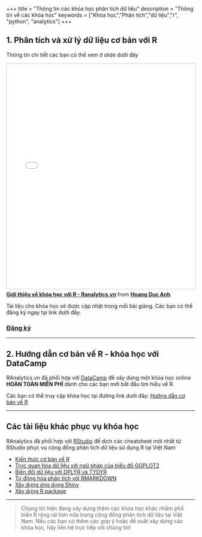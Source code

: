 +++
title = "Thông tin các khóa học phân tích dữ liệu"
description = "Thông tin về các khóa học"
keywords = ["Khóa học","Phân tích","dữ liệu","r", "python", "analytics"]
+++

## 1. Phân tích và xử lý dữ liệu cơ bản với R

Thông tin chi tiết các bạn có thể xem ở slide dưới đây

<iframe src="//www.slideshare.net/slideshow/embed_code/key/tjVtnJiE1RIdFy" width="850" height="600" frameborder="0" marginwidth="0" marginheight="0" scrolling="no" style="border:1px solid #CCC; border-width:1px; margin-bottom:5px; max-width: 100%;" allowfullscreen> </iframe> <div style="margin-bottom:5px"> <strong> <a href="//www.slideshare.net/thekingin2039/gii-thiu-v-kha-hc-vi-r-ranalyticsvn" title="Giới thiệu về khóa học với R - Ranalytics.vn" target="_blank">Giới thiệu về khóa học với R - Ranalytics.vn</a> </strong> from <strong><a href="//www.slideshare.net/thekingin2039" target="_blank">Hoang Duc Anh</a></strong> </div>

Tài liệu cho khóa học sẽ được cập nhật trong mỗi bài giảng. Các bạn có thể đăng ký ngay tại link dưới đây.

[<h3>Đăng ký</h2>](/contact)

---

## 2. Hướng dẫn cơ bản về R - khóa học với DataCamp

RAnalytics.vn đã phối hợp với [DataCamp](https://www.datacamp.com) để xây dựng một khóa học online **HOÀN TOÀN MIỄN PHÍ** dành cho các bạn mới bắt đầu tìm hiểu về R.

Các bạn có thể truy cập khóa học tại đường link dưới đây: [Hướng dẫn cơ bản về R](https://www.datacamp.com/community/open-courses/h%C6%B0%E1%BB%9Bng-d%E1%BA%ABn-c%C6%A1-b%E1%BA%A3n-v%E1%BB%81-r)

---

## Các tài liệu khác phục vụ khóa học

RAnalytics đã phối hợp với [RStudio](rstudio.com) để dịch các cheatsheet mới nhất từ RStudio phục vụ cộng đồng phân tích dữ liệu sử dụng R tại Việt Nam

- [Kiến thức cơ bản về R](https://www.rstudio.com/wp-content/uploads/2016/07/Base-R-Vietnamese.pdf)
- [Trực quan hóa dữ liệu với ngữ pháp của biểu đồ GGPLOT2](https://www.rstudio.com/wp-content/uploads/2016/03/ggplot2-cheatsheet-2.0-Vietnamese.pdf)
- [Biến đổi dữ liệu với DPLYR và TYDYR](https://www.rstudio.com/wp-content/uploads/2016/03/Data-Wrangling-Cheatsheet-Vietnamese.pdf)
- [Tự động hóa phân tích với RMARKDOWN](https://www.rstudio.com/wp-content/uploads/2016/03/rmarkdown-cheatsheet-Vietnamese.pdf)
- [Xây dựng ứng dụng Shiny](https://www.rstudio.com/wp-content/uploads/2016/07/Shiny-Cheat-Sheet-Vietnamese.pdf)
- [Xây dựng R package](https://www.rstudio.com/wp-content/uploads/2016/07/devtools-cheatsheet_Vietnamese.pdf)

---

> Chúng tôi hiện đang xây dựng thêm các khóa học khác nhằm phổ biến R rộng rãi hơn nữa trong cộng đồng phân tích dữ liệu tại Việt Nam. Nếu các bạn có thêm các góp ý hoặc đề xuất xây dựng các khóa học, hãy liên hệ trực tiếp với chúng tôi!
